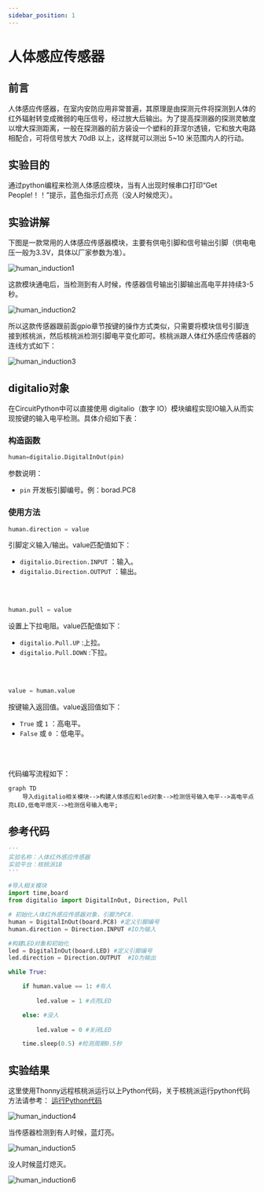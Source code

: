 ```yaml
---
sidebar_position: 1
---
```


# 人体感应传感器

## 前言
人体感应传感器，在室内安防应用非常普遍，其原理是由探测元件将探测到人体的红外辐射转变成微弱的电压信号，经过放大后输出。为了提高探测器的探测灵敏度以增大探测距离，一般在探测器的前方装设一个塑料的菲涅尔透镜，它和放大电路相配合，可将信号放大 70dB 以上，这样就可以测出 5~10 米范围内人的行动。

## 实验目的
通过python编程来检测人体感应模块，当有人出现时候串口打印“Get People!！！”提示，蓝色指示灯点亮（没人时候熄灭）。

## 实验讲解

下图是一款常用的人体感应传感器模块，主要有供电引脚和信号输出引脚（供电电压一般为3.3V，具体以厂家参数为准）。

![human_induction1](./img/human_induction/human_induction1.png) 

这款模块通电后，当检测到有人时候，传感器信号输出引脚输出高电平并持续3-5秒。

![human_induction2](./img/human_induction/human_induction2.png) 

所以这款传感器跟前面gpio章节按键的操作方式类似，只需要将模块信号引脚连接到核桃派，然后核桃派检测引脚电平变化即可。核桃派跟人体红外感应传感器的连线方式如下：

![human_induction3](./img/human_induction/human_induction3.png) 

## digitalio对象

在CircuitPython中可以直接使用 digitalio（数字 IO）模块编程实现IO输入从而实现按键的输入电平检测。具体介绍如下表：

### 构造函数
```python
human=digitalio.DigitalInOut(pin)
```
参数说明：
- `pin` 开发板引脚编号。例：borad.PC8

### 使用方法
```python
human.direction = value
```
引脚定义输入/输出。value匹配值如下：
- `digitalio.Direction.INPUT` ：输入。
- `digitalio.Direction.OUTPUT` ：输出。

<br></br>

```python
human.pull = value
```
设置上下拉电阻。value匹配值如下：
- `digitalio.Pull.UP` :上拉。  
- `digitalio.Pull.DOWN` :下拉。  

<br></br>

```python
value = human.value
```
按键输入返回值。value返回值如下：
- `True` 或 `1` ：高电平。
- `False` 或 `0` ：低电平。

<br></br>

代码编写流程如下：

```mermaid
graph TD
    导入digitalio相关模块-->构建人体感应和led对象-->检测信号输入电平-->高电平点亮LED,低电平熄灭-->检测信号输入电平;
```

## 参考代码

```python
'''
实验名称：人体红外感应传感器
实验平台：核桃派1B
'''

#导入相关模块
import time,board
from digitalio import DigitalInOut, Direction, Pull

# 初始化人体红外感应传感器对象，引脚为PC8.
human = DigitalInOut(board.PC8) #定义引脚编号
human.direction = Direction.INPUT #IO为输入

#构建LED对象和初始化
led = DigitalInOut(board.LED) #定义引脚编号
led.direction = Direction.OUTPUT  #IO为输出

while True:

    if human.value == 1: #有人
        
        led.value = 1 #点亮LED

    else: #没人
        
        led.value = 0 #关闭LED

    time.sleep(0.5) #检测周期0.5秒
```

## 实验结果

这里使用Thonny远程核桃派运行以上Python代码，关于核桃派运行python代码方法请参考： [运行Python代码](../python_run.md)

![human_induction4](./img/human_induction/human_induction4.png) 

当传感器检测到有人时候，蓝灯亮。

![human_induction5](./img/human_induction/human_induction5.png) 

没人时候蓝灯熄灭。

![human_induction6](./img/human_induction/human_induction6.png) 

